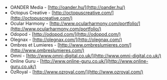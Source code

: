  * OANDER Media - [http://oander.hu/](http://oander.hu/)
 * Octopus Creative - [http://octopuscreative.com/](http://octopuscreative.com/)
 * Ocular Harmony - [http://www.ocularharmony.com/portfolio/](http://www.ocularharmony.com/portfolio/)
 * Odopod - [http://odopod.com/](http://odopod.com/)
 * Olegnax - [http://olegnax.com/](http://olegnax.com/)
 * Ombres et Lumieres - [http://www.ombreslumieres.com/](http://www.ombreslumieres.com/)
 * Omni - [http://www.omni-digital.co.uk/](http://www.omni-digital.co.uk/)
 * Online Guru - [http://www.online-guru.co.uk/](http://www.online-guru.co.uk/)
 * OzRoyal - [http://www.ozroyal.com/](http://www.ozroyal.com/)